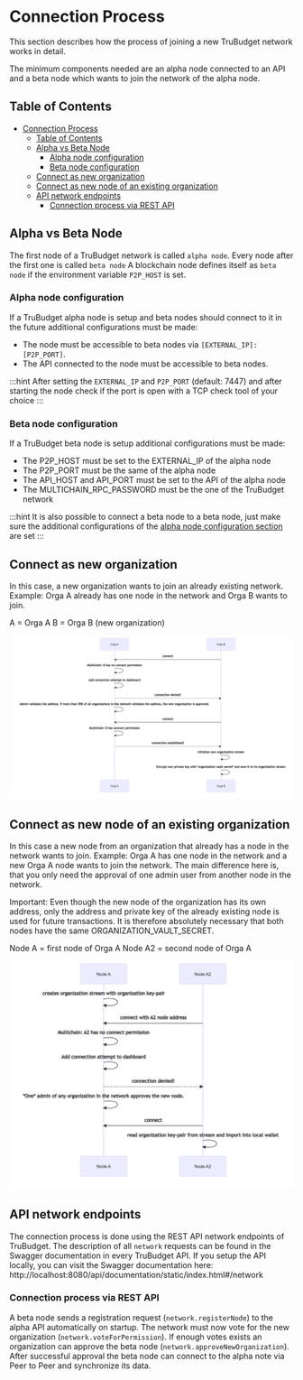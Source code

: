 # Connection Process

This section describes how the process of joining a new TruBudget network works in detail.

The minimum components needed are an alpha node connected to an API and a beta node which wants to join the network of the alpha node.

## Table of Contents

- [Connection Process](#connection-process)
  - [Table of Contents](#table-of-contents)
  - [Alpha vs Beta Node](#alpha-vs-beta-node)
    - [Alpha node configuration](#alpha-node-configuration)
    - [Beta node configuration](#beta-node-configuration)
  - [Connect as new organization](#connect-as-new-organization)
  - [Connect as new node of an existing organization](#connect-as-new-node-of-an-existing-organization)
  - [API network endpoints](#api-network-endpoints)
    - [Connection process via REST API](#connection-process-via-rest-api)

## Alpha vs Beta Node

The first node of a TruBudget network is called `alpha node`. Every node after the first one is called `beta node`
A blockchain node defines itself as `beta node` if the environment variable `P2P_HOST` is set.

### Alpha node configuration

If a TruBudget alpha node is setup and beta nodes should connect to it in the future additional configurations must be made:

- The node must be accessible to beta nodes via `[EXTERNAL_IP]:[P2P_PORT]`.
- The API connected to the node must be accessible to beta nodes.

:::hint
After setting the `EXTERNAL_IP` and `P2P_PORT` (default: 7447) and after starting the node check if the port is open with a TCP check tool of your choice
:::

### Beta node configuration

If a TruBudget beta node is setup additional configurations must be made:

- The P2P_HOST must be set to the EXTERNAL_IP of the alpha node
- The P2P_PORT must be the same of the alpha node
- The API_HOST and API_PORT must be set to the API of the alpha node
- The MULTICHAIN_RPC_PASSWORD must be the one of the TruBudget network

:::hint
It is also possible to connect a beta node to a beta node, just make sure the additional configurations of the [alpha node configuration section](#alpha-node-configuration) are set
:::

## Connect as new organization

In this case, a new organization wants to join an already existing network. Example: Orga A already has one node in the network and Orga B wants to join.

A = Orga A
B = Orga B (new organization)

![connection-process-new-orga-sequence-diagram](./../../img/connection-process-new-orga-sequence-diagram.png)

## Connect as new node of an existing organization

In this case a new node from an organization that already has a node in the network wants to join. Example: Orga A has one node in the network and a new Orga A node wants to join the network.
The main difference here is, that you only need the approval of one admin user from another node in the network.

Important: Even though the new node of the organization has its own address, only the address and private key of the already existing node is used for future transactions. It is therefore absolutely necessary that both nodes have the same ORGANIZATION_VAULT_SECRET.

Node A = first node of Orga A
Node A2 = second node of Orga A

![connection-process-existing-orga-sequence-diagram](./../../img/connection-process-existing-orga-sequence-diagram.png)

## API network endpoints

The connection process is done using the REST API network endpoints of TruBudget.
The description of all `network` requests can be found in the Swagger documentation in every TruBudget API. If you setup the API locally, you can visit the Swagger documentation here:
http://localhost:8080/api/documentation/static/index.html#/network

### Connection process via REST API

A beta node sends a registration request (`network.registerNode`) to the alpha API automatically on startup.
The network must now vote for the new organization (`network.voteForPermission`).
If enough votes exists an organization can approve the beta node (`network.approveNewOrganization`).
After successful approval the beta node can connect to the alpha note via Peer to Peer and synchronize its data.
